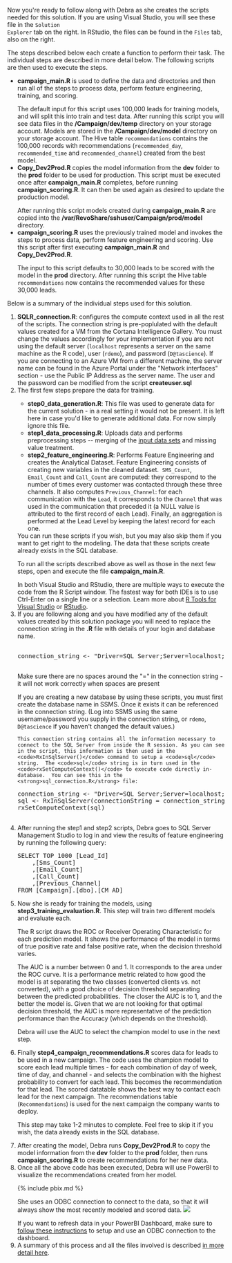 
Now you're ready to follow along with Debra as she creates the scripts needed for this solution. <span class="sql"> If you are using Visual Studio, you will see these file in the <code>Solution Explorer</code> tab on the right. In RStudio, the files can be found in the <code>Files</code> tab, also on the right. </span> 

<div class="hdi">The steps described below each create a function to perform their task.  The individual steps are described in more detail below.  The following scripts are then used to execute the steps.  
<ul><li>
<strong>campaign_main.R</strong> is used to define the data and directories and then run all of the steps to process data, perform feature engineering, training, and scoring.  
<p></p>
The default input for this script uses 100,000 leads for training models, and will split this into train and test data.  After running this script you will see data files in the <strong>/Campaign/dev/temp</strong> directory on your storage account.  Models are stored in the <strong>/Campaign/dev/model</strong> directory on your storage account. The Hive table <code>recommendations</code> contains the 100,000 records with recommendations (<code>recommended_day</code>, <code>recommended_time</code> and <code>recommended_channel</code>) created from the best model.
</li>
<li>
<strong>Copy_Dev2Prod.R</strong> copies the model information from the <strong>dev</strong> folder to the <strong>prod</strong> folder to be used for production.  This script must be executed once after <strong>campaign_main.R</strong> completes, before running <strong>campaign_scoring.R</strong>.  It can then be used again as desired to update the production model. 
<p></p>
After running this script models created during <strong>campaign_main.R</strong> are copied into the <strong>/var/RevoShare/sshuser/Campaign/prod/model</strong> directory.
</li>
<li>
<strong>campaign_scoring.R</strong> uses the previously trained model and invokes the steps to process data, perform feature engineering and scoring.  Use this script after first executing <strong>campaign_main.R</strong> and <strong>Copy_Dev2Prod.R</strong>.
<p></p>
The input to this script defaults to 30,000 leads to be scored with the model in the <strong>prod</strong> directory. After running this script the Hive table <code>recommendations</code> now contains the recommended values for these 30,000 leads.  
</li></ul>
</div>

Below is a summary of the individual steps used for this solution. 
<ol>
<li class="sql">  <strong>SQLR_connection.R</strong>: configures the compute context used in all the rest of the scripts. The connection string is pre-poplulated with the default values created for a VM from the Cortana Intelligence Gallery.  You must  change the values accordingly for your implementation if you are not using the default server (<code>localhost</code> represents a server on the same machine as the R code),  user (<code>rdemo</code>), and password (<code>D@tascience</code>).  If you are connecting to an Azure VM from a different machine, the server name can be found in the Azure Portal under the "Network interfaces" section - use the Public IP Address as the server name. The user and the password can be modified from the script <strong>createuser.sql</strong> </li>

<li>
The first few steps prepare the data for training.
</li>

<ul>
<li>  <strong>step0_data_generation.R</strong>:  This file was used to generate data for the current solution - in a real setting it would not be present.  It is left here in case you'd like to generate additional data.  For now simply ignore this file.</li>

<li>	<strong>step1_data_processing.R</strong>:  Uploads data and performs preprocessing steps -- merging of the <a href="input_data.html">input data sets</a> and missing value treatment.  </li>

<li>	<strong>step2_feature_engineering.R</strong>:  Performs Feature Engineering and creates the Analytical Dataset. Feature Engineering consists of creating new variables in the cleaned dataset.  <code>SMS_Count</code>, <code>Email_Count</code> and <code>Call_Count</code> are computed: they correspond to the number of times every customer was contacted through these three channels. It also computes <code>Previous_Channel</code>: for each communication with the <code>Lead</code>, it corresponds to the <code>Channel</code> that was used in the communication that preceded it (a NULL value is attributed to the first record of each Lead). Finally, an aggregation is performed at the Lead Level by keeping the latest record for each one. </li>
</ul>



    
<div class="alert alert-info" role="alert">
<div class="cig">
You can run these scripts if you wish, but you may also skip them if you want to get right to the modeling.  The data that these scripts create already exists in the SQL database.
<p/>
</div>
<div class=" hdi" >
To run all the scripts described above as well as those in the next few steps, open and execute the file <strong>campaign_main.R</strong>.
<p/>
</div>
In <span class="sql">both Visual Studio and</span> RStudio, there are multiple ways to execute the code from the R Script window.  The fastest way <span class="sql">for both IDEs</span> is to use Ctrl-Enter on a single line or a selection.  Learn more about  <span class="sql"><a href="http://microsoft.github.io/RTVS-docs/">R Tools for Visual Studio</a> or</span> <a href="https://www.rstudio.com/products/rstudio/features/">RStudio</a>.

</div>

<li class="sql"> If you are following along and you have modified any of the default values created by this solution package you will need to replace the connection string in the <strong>.R</strong> file with details of your login and database name.  
   
 <pre class="highlight"> 
connection_string <- "Driver=SQL Server;Server=localhost;Database=Campaign;UID=rdemo;PWD=D@tascience"
  </pre>      

<div class="alert alert-info sql" role="alert">
    Make sure there are no spaces around the "=" in the connection string - it will not work correctly when spaces are present
<p>
    If you are creating a new database by using these scripts, you must first create the database name in SSMS.  Once it exists it can be referenced in the connection string.  (Log into SSMS using the same username/password you supply in the connection string, or <code>rdemo</code>, <code>D@tascience</code> if you haven't changed the default values.)
    </p>
    </div>

    This connection string contains all the information necessary to connect to the SQL Server from inside the R session. As you can see in the script, this information is then used in the <code>RxInSqlServer()</code> command to setup a <code>sql</code> string.  The <code>sql</code> string is in turn used in the <code>rxSetComputeContext()</code> to execute code directly in-database.  You can see this in the <strong>sql_connection.R</strong> file:

<pre class="highlight">
connection_string <- "Driver=SQL Server;Server=localhost;Database=Campaign;UID=rdemo;PWD=D@tascience"
sql <- RxInSqlServer(connectionString = connection_string)
rxSetComputeContext(sql)
 </pre>     

 </li>   
 <li class="sql">  After running the step1 and step2 scripts, Debra goes to SQL Server Management Studio to log in and view the results of feature engineering by running the following query:
        
<pre class="highlight">
SELECT TOP 1000 [Lead_Id]
    ,[Sms_Count]
    ,[Email_Count]
    ,[Call_Count]
    ,[Previous_Channel]
FROM [Campaign].[dbo].[CM_AD]
</pre>
</li>

<li>  Now she is ready for training the models, using <strong>step3_training_evaluation.R</strong>.  This step will train two different models and evaluate each.  
<p></p>
   
   The R script draws the ROC or Receiver Operating Characteristic for each prediction model. It shows the performance of the model in terms of true positive rate and false positive rate, when the decision threshold varies. 
</p><p>
   The AUC is a number between 0 and 1.  It corresponds to the area under the ROC curve. It is a performance metric related to how good the model is at separating the two classes (converted clients vs. not converted), with a good choice of decision threshold separating between the predicted probabilities.  The closer the AUC is to 1, and the better the model is. Given that we are not looking for that optimal decision threshold, the AUC is more representative of the prediction performance than the Accuracy (which depends on the threshold). 
</p><p> 
   Debra will use the AUC to select the champion model to use in the next step.
</p></li>

<li> Finally  <strong>step4_campaign_recommendations.R</strong> scores data for leads to be used in a new campaign. The code uses the champion model to score each lead multiple times - for each combination of day of week, time of day, and channel - and selects the combination with the highest probability to convert for each lead.  This becomes the recommendation for that lead.  The scored datatable shows the best way to contact each lead for the next campaign. The recommendations table (<code>Recommendations</code>) is used for the next campaign the company wants to deploy.
<p>
<div class="alert alert-info sql" role="alert">
   This step may take 1-2 minutes to complete.  Feel free to skip it if you wish, the data already exists in the SQL database.
   </div></p>
</li>
<li class="hdi">
After creating the model, Debra runs <strong>Copy_Dev2Prod.R</strong> to copy the model information from the <strong>dev</strong> folder to the <strong>prod</strong> folder, then runs <strong>campaign_scoring.R</strong> to create recommendations for her new data. 
</li>
<li> Once all the above code has been executed, Debra will use PowerBI to visualize the recommendations created from her model. 

{% include pbix.md %}

She uses an ODBC connection to connect to the data, so that it will always show the most recently modeled and scored data.
  <img src="images/visualize.png"> 
  <div class="alert alert-info" role="alert">
  If you want to refresh data in your PowerBI Dashboard, make sure to <a href="Visualize_Results.html">follow these instructions</a> to setup and use an ODBC connection to the dashboard.
  </div>
</li>
<li>A summary of this process and all the files involved is described <a href="data-scientist.html">in more detail here</a>.
</li>
</ol>